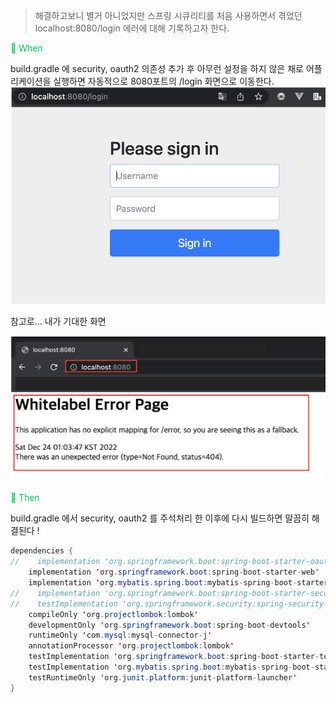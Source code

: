 > 해결하고보니 별거 아니었지만 스프링 시큐리티를 처음 사용하면서 겪었던 localhost:8080/login 에러에 대해 기록하고자 한다.

<p style="color:#02c75a">🍥 When <p>
build.gradle 에 security, oauth2 의존성 추가 후 아무런 설정을 하지 않은 채로 어플리케이션을 실행하면 자동적으로 8080포트의 /login 화면으로 이동한다.

<img src="../images/스크린샷 2024-09-02 오전 8.07.52.png">

참고로... 내가 기대한 화면

<img src="../images/스크린샷 2024-09-02 오전 8.08.50.png">

<p style="color:#02c75a">🍥 Then <p>

build.gradle 에서 security, oauth2 를 주석처리 한 이후에 다시 빌드하면 말끔히 해결된다 !

```java
dependencies {
//    implementation 'org.springframework.boot:spring-boot-starter-oauth2-client'
    implementation 'org.springframework.boot:spring-boot-starter-web'
    implementation 'org.mybatis.spring.boot:mybatis-spring-boot-starter:3.0.3'
//    implementation 'org.springframework.boot:spring-boot-starter-security'
//    testImplementation 'org.springframework.security:spring-security-test'
    compileOnly 'org.projectlombok:lombok'
    developmentOnly 'org.springframework.boot:spring-boot-devtools'
    runtimeOnly 'com.mysql:mysql-connector-j'
    annotationProcessor 'org.projectlombok:lombok'
    testImplementation 'org.springframework.boot:spring-boot-starter-test'
    testImplementation 'org.mybatis.spring.boot:mybatis-spring-boot-starter-test:3.0.3'
    testRuntimeOnly 'org.junit.platform:junit-platform-launcher'
}
```
